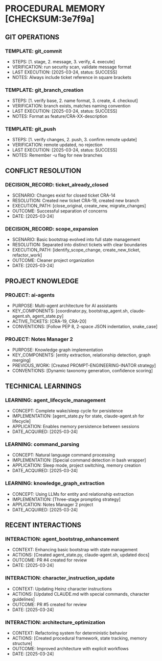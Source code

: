 # PROCEDURAL MEMORY [CHECKSUM:3e7f9a]

## GIT OPERATIONS

### TEMPLATE: git_commit
- STEPS: [1. stage, 2. message, 3. verify, 4. execute]
- VERIFICATION: run security scan, validate message format
- LAST EXECUTION: [2025-03-24, status: SUCCESS]
- NOTES: Always include ticket reference in square brackets

### TEMPLATE: git_branch_creation
- STEPS: [1. verify base, 2. name format, 3. create, 4. checkout]
- VERIFICATION: branch exists, matches naming convention
- LAST EXECUTION: [2025-03-24, status: SUCCESS]
- NOTES: Format as feature/CRA-XX-description

### TEMPLATE: git_push
- STEPS: [1. verify changes, 2. push, 3. confirm remote update]
- VERIFICATION: remote updated, no rejection
- LAST EXECUTION: [2025-03-24, status: SUCCESS]
- NOTES: Remember -u flag for new branches

## CONFLICT RESOLUTION

### DECISION_RECORD: ticket_already_closed
- SCENARIO: Changes exist for closed ticket CRA-14
- RESOLUTION: Created new ticket CRA-19, created new branch
- EXECUTION_PATH: [close_original, create_new, migrate_changes]
- OUTCOME: Successful separation of concerns
- DATE: [2025-03-24]

### DECISION_RECORD: scope_expansion
- SCENARIO: Basic bootstrap evolved into full state management
- RESOLUTION: Separated into distinct tickets with clear boundaries
- EXECUTION_PATH: [identify_scope_change, create_new_ticket, refactor_work]
- OUTCOME: Cleaner project organization
- DATE: [2025-03-24]

## PROJECT KNOWLEDGE

### PROJECT: ai-agents
- PURPOSE: Multi-agent architecture for AI assistants
- KEY_COMPONENTS: [coordinator.py, bootstrap_agent.sh, claude-agent.sh, agent_state.py]
- ACTIVE_TICKETS: [CRA-19, CRA-20]
- CONVENTIONS: [Follow PEP 8, 2-space JSON indentation, snake_case]

### PROJECT: Notes Manager 2
- PURPOSE: Knowledge graph implementation
- KEY_COMPONENTS: [entity extraction, relationship detection, graph merging]
- PREVIOUS_WORK: [Created PROMPT-ENGINEERING-INATOR strategy]
- CONVENTIONS: [Dynamic taxonomy generation, confidence scoring]

## TECHNICAL LEARNINGS

### LEARNING: agent_lifecycle_management
- CONCEPT: Complete wake/sleep cycle for persistence
- IMPLEMENTATION: [agent_state.py for state, claude-agent.sh for lifecycle]
- APPLICATION: Enables memory persistence between sessions
- DATE_ACQUIRED: [2025-03-24]

### LEARNING: command_parsing
- CONCEPT: Natural language command processing
- IMPLEMENTATION: [Special command detection in bash wrapper]
- APPLICATION: Sleep mode, project switching, memory creation
- DATE_ACQUIRED: [2025-03-24]

### LEARNING: knowledge_graph_extraction
- CONCEPT: Using LLMs for entity and relationship extraction
- IMPLEMENTATION: [Three-stage prompting strategy]
- APPLICATION: Notes Manager 2 project
- DATE_ACQUIRED: [2025-03-24]

## RECENT INTERACTIONS

### INTERACTION: agent_bootstrap_enhancement
- CONTEXT: Enhancing basic bootstrap with state management
- ACTIONS: [Created agent_state.py, claude-agent.sh, updated docs]
- OUTCOME: PR #4 created for review
- DATE: [2025-03-24]

### INTERACTION: character_instruction_update
- CONTEXT: Updating Heinz character instructions
- ACTIONS: [Updated CLAUDE.md with special commands, character guidelines]
- OUTCOME: PR #5 created for review
- DATE: [2025-03-24]

### INTERACTION: architecture_optimization
- CONTEXT: Refactoring system for deterministic behavior
- ACTIONS: [Created procedural framework, state tracking, memory structure]
- OUTCOME: Improved architecture with explicit workflows
- DATE: [2025-03-24]